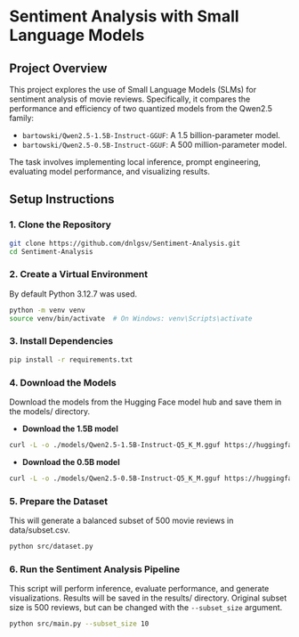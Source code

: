 # Sentiment Analysis with Small Language Models

## Project Overview

This project explores the use of Small Language Models (SLMs) for sentiment analysis of movie reviews. Specifically, it compares the performance and efficiency of two quantized models from the Qwen2.5 family:

- `bartowski/Qwen2.5-1.5B-Instruct-GGUF`: A 1.5 billion-parameter model.
- `bartowski/Qwen2.5-0.5B-Instruct-GGUF`: A 500 million-parameter model.

The task involves implementing local inference, prompt engineering, evaluating model performance, and visualizing results.

## Setup Instructions

### 1. Clone the Repository

```bash
git clone https://github.com/dnlgsv/Sentiment-Analysis.git
cd Sentiment-Analysis
```

### 2. Create a Virtual Environment
By default Python 3.12.7 was used.
```bash
python -m venv venv
source venv/bin/activate  # On Windows: venv\Scripts\activate
```

### 3. Install Dependencies

```bash
pip install -r requirements.txt
```

### 4. Download the Models
Download the models from the Hugging Face model hub and save them in the models/ directory.
- **Download the 1.5B model**
```bash
curl -L -o ./models/Qwen2.5-1.5B-Instruct-Q5_K_M.gguf https://huggingface.co/bartowski/Qwen2.5-1.5B-Instruct-GGUF/resolve/main/Qwen2.5-1.5B-Instruct-Q5_K_M.gguf
```

- **Download the 0.5B model**
```bash
curl -L -o ./models/Qwen2.5-0.5B-Instruct-Q5_K_M.gguf https://huggingface.co/bartowski/Qwen2.5-0.5B-Instruct-GGUF/resolve/main/Qwen2.5-0.5B-Instruct-Q5_K_M.gguf
```

### 5. Prepare the Dataset
This will generate a balanced subset of 500 movie reviews in data/subset.csv.
```bash
python src/dataset.py
```

### 6. Run the Sentiment Analysis Pipeline
This script will perform inference, evaluate performance, and generate visualizations. Results will be saved in the results/ directory. Original subset size is 500 reviews, but can be changed with the `--subset_size` argument.

```bash
python src/main.py --subset_size 10
```
